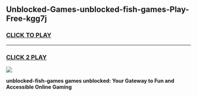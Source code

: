 
## Unblocked-Games-unblocked-fish-games-Play-Free-kgg7j
<h3>
<a href="https://premium76.site?title=unblocked-fish-games&ref=10A">CLICK TO PLAY</a></h3>
<hr>

<h3>
<a href="https://premium76.site?title=unblocked-fish-games&ref=10A">CLICK 2 PLAY</a>
  
</h3>

<a href="https://premium76.site?title=unblocked-fish-games&ref=10A"><img src="https://clearcache.store/games.png"></a>


**unblocked-fish-games games unblocked: Your Gateway to Fun and Accessible Online Gaming**

